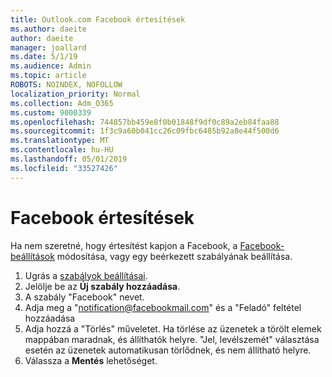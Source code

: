 ```yaml
---
title: Outlook.com Facebook értesítések
ms.author: daeite
author: daeite
manager: joallard
ms.date: 5/1/19
ms.audience: Admin
ms.topic: article
ROBOTS: NOINDEX, NOFOLLOW
localization_priority: Normal
ms.collection: Adm_O365
ms.custom: 9000339
ms.openlocfilehash: 744857bb459e8f0b01848f9df0c89a2eb84faa88
ms.sourcegitcommit: 1f3c9a60b041cc26c09fbc6485b92a8e44f500d6
ms.translationtype: MT
ms.contentlocale: hu-HU
ms.lasthandoff: 05/01/2019
ms.locfileid: "33527426"
---
```

# <a name="facebook-notifications"></a>Facebook értesítések

Ha nem szeretné, hogy értesítést kapjon a Facebook, a [Facebook-beállítások](https://www.facebook.com/settings?tab=notifications) módosítása, vagy egy beérkezett szabályának beállítása.

1. Ugrás a [szabályok beállításai](https://outlook.live.com/mail/options/mail/rules/inboxRules).
1. Jelölje be az **Új szabály hozzáadása**.
1. A szabály "Facebook" nevet.
1. Adja meg a "notification@facebookmail.com" és a "Feladó" feltétel hozzáadása
1. Adja hozzá a "Törlés" műveletet. Ha törlése az üzenetek a törölt elemek mappában maradnak, és állíthatók helyre. "Jel, levélszemét" választása esetén az üzenetek automatikusan törlődnek, és nem állítható helyre.
1. Válassza a **Mentés** lehetőséget.